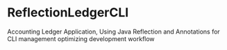 # ReflectionLedgerCLI
Accounting Ledger Application, Using Java Reflection and Annotations for CLI management optimizing development workflow
